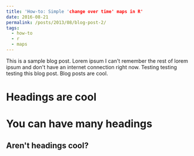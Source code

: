 ```yaml
---
title: 'How-to: Simple 'change over time' maps in R'
date: 2016-08-21
permalink: /posts/2013/08/blog-post-2/
tags:
  - how-to
  - r
  - maps
---
```


This is a sample blog post. Lorem ipsum I can't remember the rest of lorem ipsum and don't have an internet connection right now. Testing testing testing this blog post. Blog posts are cool.

Headings are cool
======

You can have many headings
======

Aren't headings cool?
------
